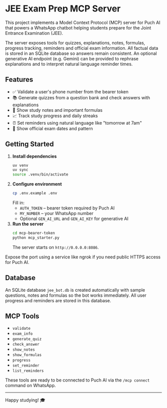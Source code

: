 # JEE Exam Prep MCP Server

This project implements a Model Context Protocol (MCP) server for Puch AI that powers a WhatsApp chatbot helping students prepare for the Joint Entrance Examination (JEE).

The server exposes tools for quizzes, explanations, notes, formulas, progress tracking, reminders and official exam information. All factual data is stored in an SQLite database so answers remain consistent. An optional generative AI endpoint (e.g. Gemini) can be provided to rephrase explanations and to interpret natural language reminder times.

## Features
- ✅ Validate a user's phone number from the bearer token
- 📚 Generate quizzes from a question bank and check answers with explanations
- 📝 Show study notes and important formulas
- 📈 Track study progress and daily streaks
- ⏰ Set reminders using natural language like "tomorrow at 7am"
- 📅 Show official exam dates and pattern

## Getting Started
1. **Install dependencies**
   ```bash
   uv venv
   uv sync
   source .venv/bin/activate
   ```
2. **Configure environment**
   ```bash
   cp .env.example .env
   ```
   Fill in:
   - `AUTH_TOKEN` – bearer token required by Puch AI
   - `MY_NUMBER` – your WhatsApp number
   - Optional `GEN_AI_URL` and `GEN_AI_KEY` for generative AI
3. **Run the server**
   ```bash
   cd mcp-bearer-token
   python mcp_starter.py
   ```
   The server starts on `http://0.0.0.0:8086`.

Expose the port using a service like ngrok if you need public HTTPS access for Puch AI.

## Database
An SQLite database `jee_bot.db` is created automatically with sample questions, notes and formulas so the bot works immediately. All user progress and reminders are stored in this database.

## MCP Tools
- `validate`
- `exam_info`
- `generate_quiz`
- `check_answer`
- `show_notes`
- `show_formulas`
- `progress`
- `set_reminder`
- `list_reminders`

These tools are ready to be connected to Puch AI via the `/mcp connect` command on WhatsApp.

---
Happy studying! 🎓
